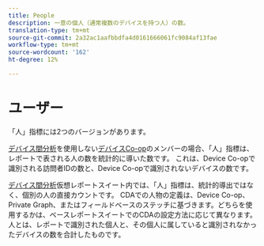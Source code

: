 ```yaml
---
title: People
description: 一意の個人（通常複数のデバイスを持つ人）の数。
translation-type: tm+mt
source-git-commit: 2a32ac1aafbbdfa4d0161666061fc9084af13fae
workflow-type: tm+mt
source-wordcount: '162'
ht-degree: 12%

---
```



# ユーザー

「人」指標には2つのバージョンがあります。

[デバイス間分析](../cda/overview.md)を使用しない[デバイスCo-op](https://docs.adobe.com/content/help/ja-JP/device-co-op/using/data/people.html)のメンバーの場合、「人」指標は、レポートで表される人の数を統計的に導いた数です。 これは、Device Co-opで識別される訪問者IDの数と、Device Co-opで識別されないデバイスの数です。

[デバイス間分析](../cda/overview.md)仮想レポートスイート内では、「人」指標は、統計的導出ではなく、個別の人の直接カウントです。 CDAでの人物の定義は、Device Co-op、Private Graph、またはフィールドベースのステッチに基づきます。どちらを使用するかは、ベースレポートスイートでのCDAの設定方法に応じて異なります。 人とは、レポートで識別された個人と、その個人に属していると識別されなかったデバイスの数を合計したものです。
